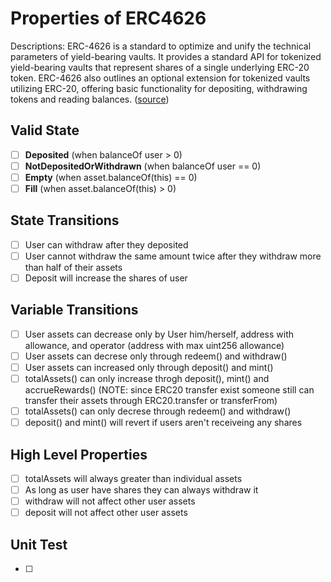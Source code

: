 # Properties of ERC4626 
Descriptions: ERC-4626 is a standard to optimize and unify the technical parameters of yield-bearing vaults. It provides a standard API for tokenized yield-bearing vaults that represent shares of a single underlying ERC-20 token. ERC-4626 also outlines an optional extension for tokenized vaults utilizing ERC-20, offering basic functionality for depositing, withdrawing tokens and reading balances. ([source](https://ethereum.org/en/developers/docs/standards/tokens/erc-4626/))
## Valid State
- [ ] **Deposited** (when balanceOf user > 0)
- [ ] **NotDepositedOrWithdrawn** (when balanceOf user == 0)
- [ ] **Empty** (when asset.balanceOf(this) == 0)
- [ ] **Fill** (when asset.balanceOf(this) > 0) 

## State Transitions 
- [ ] User can withdraw after they deposited
- [ ] User cannot withdraw the same amount twice after they withdraw more than half of their assets 
- [ ] Deposit will increase the shares of user

## Variable Transitions
- [ ] User assets can decrease only by User him/herself, address with allowance, and operator (address with max uint256 allowance)
- [ ] User assets can decrese only through redeem() and withdraw()
- [ ] User assets can increased only through deposit() and mint()
- [ ] totalAssets() can only increase throgh deposit(), mint() and accrueRewards() (NOTE: since ERC20 transfer exist someone still can transfer their assets through ERC20.transfer or transferFrom) 
- [ ] totalAssets() can only decrese through redeem() and withdraw()
- [ ] deposit() and mint() will revert if users aren't receiveing any shares 

## High Level Properties 
- [ ] totalAssets will always greater than individual assets 
- [ ] As long as user have shares they can always withdraw it
- [ ] withdraw will not affect other user assets
- [ ] deposit will not affect other user assets

## Unit Test
- [ ]